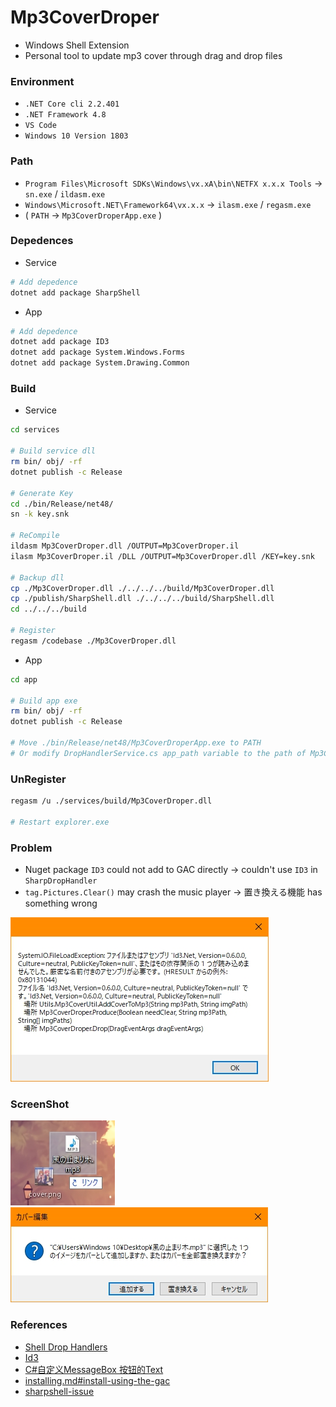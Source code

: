 # Mp3CoverDroper
+ Windows Shell Extension
+ Personal tool to update mp3 cover through drag and drop files

### Environment
+ `.NET Core cli 2.2.401`
+ `.NET Framework 4.8`
+ `VS Code`
+ `Windows 10 Version 1803`

### Path
+ `Program Files\Microsoft SDKs\Windows\vx.xA\bin\NETFX x.x.x Tools` -> `sn.exe` / `ildasm.exe`
+ `Windows\Microsoft.NET\Framework64\vx.x.x` -> `ilasm.exe` / `regasm.exe`
+ ( `PATH` -> `Mp3CoverDroperApp.exe` )

### Depedences
+ Service

```bash
# Add depedence
dotnet add package SharpShell
```

+ App

```bash
# Add depedence
dotnet add package ID3
dotnet add package System.Windows.Forms
dotnet add package System.Drawing.Common
```

### Build
+ Service

```bash
cd services

# Build service dll
rm bin/ obj/ -rf
dotnet publish -c Release

# Generate Key
cd ./bin/Release/net48/
sn -k key.snk

# ReCompile
ildasm Mp3CoverDroper.dll /OUTPUT=Mp3CoverDroper.il
ilasm Mp3CoverDroper.il /DLL /OUTPUT=Mp3CoverDroper.dll /KEY=key.snk

# Backup dll
cp ./Mp3CoverDroper.dll ./../../../build/Mp3CoverDroper.dll
cp ./publish/SharpShell.dll ./../../../build/SharpShell.dll
cd ../../../build

# Register
regasm /codebase ./Mp3CoverDroper.dll
```

+ App

```bash
cd app

# Build app exe
rm bin/ obj/ -rf
dotnet publish -c Release

# Move ./bin/Release/net48/Mp3CoverDroperApp.exe to PATH
# Or modify DropHandlerService.cs app_path variable to the path of Mp3CoverDroperApp.exe
```

### UnRegister
```bash
regasm /u ./services/build/Mp3CoverDroper.dll

# Restart explorer.exe
```

### Problem
+ Nuget package `ID3` could not add to GAC directly -> couldn't use `ID3` in `SharpDropHandler`
+ `tag.Pictures.Clear()` may crash the music player -> 置き換える機能 has something wrong

![dllException](./assets/dllException.jpg)

### ScreenShot

![desktop](./assets/desktop.jpg) ![dialog](./assets/dialog.jpg)

### References
+ [Shell Drop Handlers](http://www.codeproject.com/Articles/529515/NET-Shell-Extensions-Shell-Drop-Handlers)
+ [Id3](https://github.com/JeevanJames/Id3)
+ [C#自定义MessageBox 按钮的Text](https://www.cnblogs.com/code1992/p/9719856.html)
+ [installing.md#install-using-the-gac](https://github.com/dwmkerr/sharpshell/blob/master/docs/installing/installing.md#install-using-the-gac)
+ [sharpshell-issue](https://github.com/dwmkerr/sharpshell/issues/278)